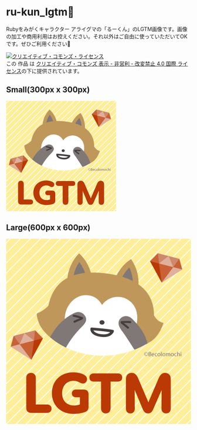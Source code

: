 # ru-kun_lgtm🐻

Rubyをみがくキャラクター アライグマの「るーくん」のLGTM画像です。画像の加工や商用利用はお控えください。それ以外はご自由に使っていただいてOKです。ぜひご利用ください🙌

<a rel="license" href="http://creativecommons.org/licenses/by-nc-nd/4.0/"><img alt="クリエイティブ・コモンズ・ライセンス" style="border-width:0" src="https://i.creativecommons.org/l/by-nc-nd/4.0/88x31.png" /></a><br />この 作品 は <a rel="license" href="http://creativecommons.org/licenses/by-nc-nd/4.0/">クリエイティブ・コモンズ 表示 - 非営利 - 改変禁止 4.0 国際 ライセンス</a>の下に提供されています。

## Small(300px x 300px)
<img src="https://github.com/becolomochi/ru-kun_lgtm/blob/master/lgtm_ru-kun_300.png">

## Large(600px x 600px)
<img src="https://github.com/becolomochi/ru-kun_lgtm/blob/master/lgtm_ru-kun_600.png">
